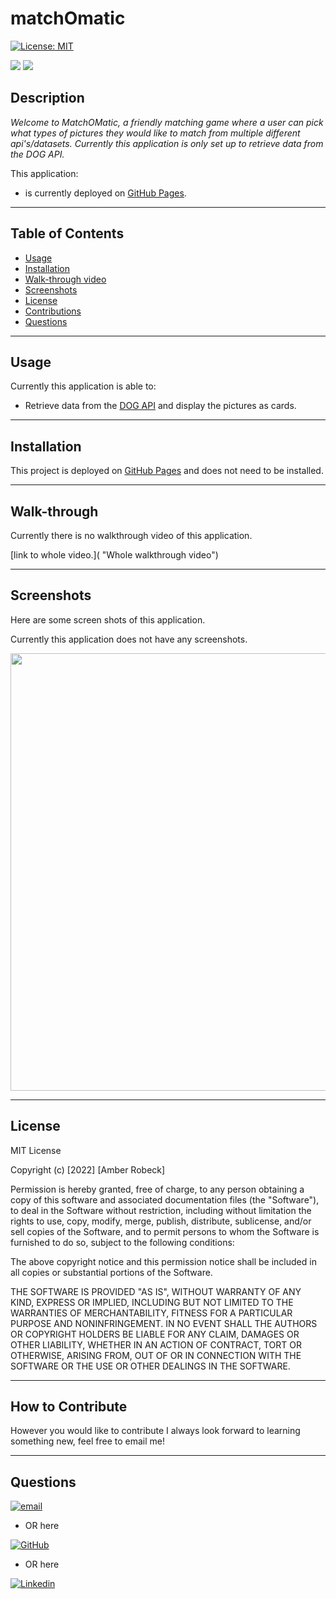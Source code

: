 # matchOmatic

[![License: MIT](https://img.shields.io/badge/License-MIT-yellow.svg)](https://opensource.org/licenses/MIT) 

<p float="left">
<img src="https://img.shields.io/badge/GIT-E44C30?style=for-the-badge&logo=git&logoColor=white" />
<img src="https://img.shields.io/badge/JavaScript-323330?style=for-the-badge&logo=javascript&logoColor=F7DF1E" />
</p>

 ## Description

_Welcome to MatchOMatic, a friendly matching game where a user can pick what types of pictures they would like to match from multiple different api's/datasets. Currently this application is only set up to retrieve data from the DOG API._ 


This application:
* is currently deployed on [GitHub Pages](https://amber-robeck.github.io/matchOmatic/ "GitHub Pages").

---

  ## Table of Contents
  
  - [Usage](#usage)
  - [Installation](#installation)
  - [Walk-through video](#walk-through)
  - [Screenshots](#screenshots)
  - [License](#license)
  - [Contributions](#how-to-contribute)
  - [Questions](#questions)

  ---

  ## Usage

Currently this application is able to:
* Retrieve data from the [DOG API](https://dog.ceo/dog-api/ "DOG API") and display the pictures as cards.




---

  ## Installation

This project is deployed on [GitHub Pages](https://amber-robeck.github.io/matchOmatic/ "GitHub Pages") and does not need to be installed.


  ---

  ## Walk-through
 
 Currently there is no walkthrough video of this application.


[link to whole video.]( "Whole walkthrough video")


 ---

  ## Screenshots

Here are some screen shots of this application.

Currently this application does not have any screenshots.

<img src="" alt="" width="700"/>





    

  ---

  ## License

   MIT License

Copyright (c) [2022] [Amber Robeck]

Permission is hereby granted, free of charge, to any person obtaining a copy
of this software and associated documentation files (the "Software"), to deal
in the Software without restriction, including without limitation the rights
to use, copy, modify, merge, publish, distribute, sublicense, and/or sell
copies of the Software, and to permit persons to whom the Software is
furnished to do so, subject to the following conditions:

The above copyright notice and this permission notice shall be included in all
copies or substantial portions of the Software.

THE SOFTWARE IS PROVIDED "AS IS", WITHOUT WARRANTY OF ANY KIND, EXPRESS OR
IMPLIED, INCLUDING BUT NOT LIMITED TO THE WARRANTIES OF MERCHANTABILITY,
FITNESS FOR A PARTICULAR PURPOSE AND NONINFRINGEMENT. IN NO EVENT SHALL THE
AUTHORS OR COPYRIGHT HOLDERS BE LIABLE FOR ANY CLAIM, DAMAGES OR OTHER
LIABILITY, WHETHER IN AN ACTION OF CONTRACT, TORT OR OTHERWISE, ARISING FROM,
OUT OF OR IN CONNECTION WITH THE SOFTWARE OR THE USE OR OTHER DEALINGS IN THE
SOFTWARE.

  
  ---
  
  ## How to Contribute

However you would like to contribute I always look forward to learning something new, feel free to email me!


  ---

  ## Questions


[![email](https://img.shields.io/badge/Gmail-D14836?style=for-the-badge&logo=gmail&logoColor=white)](mailto:arr5533@gmail.com)



* OR here

 [![GitHub](https://img.shields.io/badge/GitHub-100000?style=for-the-badge&logo=github&logoColor=white)](https://github.com/Amber-Robeck)

* OR here


[![Linkedin](https://img.shields.io/badge/LinkedIn-0077B5?style=for-the-badge&logo=linkedin&logoColor=white)](https://www.linkedin.com/in/amber-robeck/)
